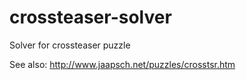 crossteaser-solver
==================

Solver for crossteaser puzzle

See also: http://www.jaapsch.net/puzzles/crosstsr.htm
